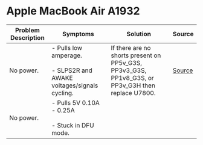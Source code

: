 # Apple MacBook Air A1932

| Problem Description | Symptoms                                                                  | Solution                                                                                          | Source                                                                                                         |
| ------------------- | ------------------------------------------------------------------------- | ------------------------------------------------------------------------------------------------- | -------------------------------------------------------------------------------------------------------------- |
| No power.           | - Pulls low amperage.<br><br>- SLPS2R and AWAKE voltages/signals cycling. | If there are no shorts present on PP5v_G3S, PP3v3_G3S, PP1v8_G3S, or PP3v_G3H then replace U7800. | [Source](https://repair.wiki/w/MacBook_Air_A1932_Not_turning_on,_pulling_very_low_current_at_5V_or_20V_repair) |
| No power.           | - Pulls 5V 0.10A - 0.25A<br><br>- Stuck in DFU mode.                      |                                                                                                   |                                                                                                                |

